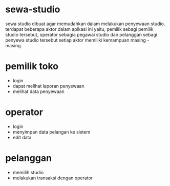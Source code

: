 # sewa-studio
sewa studio dibuat agar memudahkan dalam melakukan penyewaan studio. terdapat beberapa aktor dalam aplkasi ini yaitu, pemilik sebagi pemilik studio tersebut, operator sebagia pegawai studio dan pelanggan sebagi penyewa studio tersebut
setiap aktor memiliki kemampuan masing - masing.
# pemilik toko
- login
- dapat melihat laporan penyewaan
- melihat data penyewaan
# operator 
- login
- menyimpan data pelangan ke sistem
- edit data 
# pelanggan
- memilih studio
- melakukan transaksi dengan operator
